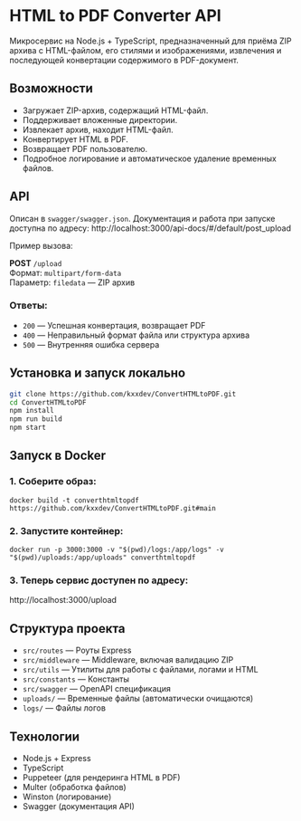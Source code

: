 # HTML to PDF Converter API

Микросервис на Node.js + TypeScript, предназначенный для приёма ZIP архива с HTML-файлом, его стилями и изображениями, извлечения и последующей конвертации содержимого в PDF-документ.

## Возможности

- Загружает ZIP-архив, содержащий HTML-файл.
- Поддерживает вложенные директории.
- Извлекает архив, находит HTML-файл.
- Конвертирует HTML в PDF.
- Возвращает PDF пользователю.
- Подробное логирование и автоматическое удаление временных файлов.

## API

Описан в `swagger/swagger.json`.
Документация и работа при запуске доступна по адресу: http://localhost:3000/api-docs/#/default/post_upload

Пример вызова:

**POST** `/upload`  
Формат: `multipart/form-data`  
Параметр: `filedata` — ZIP архив

### Ответы:

- `200` — Успешная конвертация, возвращает PDF
- `400` — Неправильный формат файла или структура архива
- `500` — Внутренняя ошибка сервера

## Установка и запуск локально

```bash
git clone https://github.com/kxxdev/ConvertHTMLtoPDF.git
cd ConvertHTMLtoPDF
npm install
npm run build
npm start
```

## Запуск в Docker

### 1. Соберите образ:

```
docker build -t converthtmltopdf https://github.com/kxxdev/ConvertHTMLtoPDF.git#main
```

### 2. Запустите контейнер:

```
docker run -p 3000:3000 -v "$(pwd)/logs:/app/logs" -v "$(pwd)/uploads:/app/uploads" converthtmltopdf
```

### 3. Теперь сервис доступен по адресу:

http://localhost:3000/upload

## Структура проекта

- `src/routes` — Роуты Express
- `src/middleware` — Middleware, включая валидацию ZIP
- `src/utils` — Утилиты для работы с файлами, логами и HTML
- `src/constants` — Константы
- `src/swagger` — OpenAPI спецификация
- `uploads/` — Временные файлы (автоматически очищаются)
- `logs/` — Файлы логов

## Технологии

- Node.js + Express
- TypeScript
- Puppeteer (для рендеринга HTML в PDF)
- Multer (обработка файлов)
- Winston (логирование)
- Swagger (документация API)
